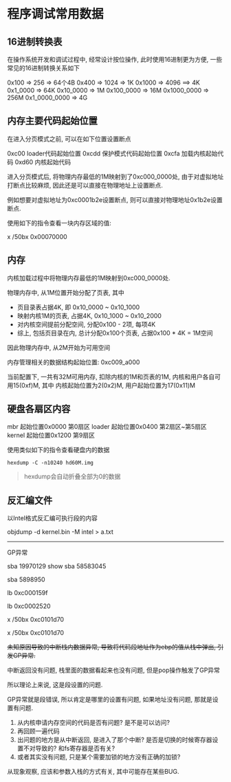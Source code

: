程序调试常用数据
======================

16进制转换表
----------------

在操作系统开发和调试过程中, 经常设计按位操作, 此时使用16进制更为方便, 一些常见的16进制转换关系如下


0x100         =>  256 => 64个4B
0x400         => 1024 =>  1K
0x1000        => 4096 ==> 4K
0x1_0000      =>  64K
0x10_0000     =>   1M
0x100_0000    =>  16M
0x1000_0000   => 256M
0x1_0000_0000 =>   4G




内存主要代码起始位置
------------------------------

在进入分页模式之前, 可以在如下位置设置断点

0xc00  loader代码起始位置
0xcdd 保护模式代码起始位置
0xcfa 加载内核起始代码
0xd60 内核起始代码

进入分页模式后, 将物理内存最低的1M映射到了0xc000_0000处, 由于对虚拟地址打断点比较麻烦, 因此还是可以直接在物理地址上设置断点. 

例如想要对虚拟地址为0xc0001b2e设置断点, 则可以直接对物理地址0x1b2e设置断点.


使用如下的指令查看一块内存区域的值:

x /50bx 0x00070000




内存
---------------

内核加载过程中将物理内存最低的1M映射到0xc000_0000处.

物理内存中, 从1M位置开始分配了页表, 其中
- 页目录表占据4K, 即 0x10_0000 ~ 0x10_1000 
- 映射内核1M的页表, 占据4K, 0x10_1000 ~ 0x10_2000
- 对内核空间提前分配空间, 分配0x100 - 2项, 每项4K
- 综上, 包括页目录在内, 总计分配0x100个页表, 占据0x100 * 4K = 1M空间

因此物理内存中, 从2M开始为可用空间

内存管理相关的数据结构起始位置: 0xc009_a000 

当前配置下, 一共有32M可用内存, 扣除内核的1M和页表的1M,  内核和用户各自可用15(0xf)M, 其中
内核起始位置为2(0x2)M, 用户起始位置为17(0x11)M



硬盘各扇区内容
----------------------

mbr        起始位置0x0000  第0扇区
loader     起始位置0x0400  第2扇区~第5扇区
kernel     起始位置0x1200  第9扇区


使用类似如下的指令查看硬盘内的数据

```
hexdump -C -n10240 hd60M.img 
```

> hexdump会自动折叠全部为0的数据



反汇编文件
------------------

以Intel格式反汇编可执行段的内容

objdump -d kernel.bin -M intel > a.txt


------------------

GP异常

sba 19970129
show 
sba 58583045


sba 5898950

lb 0xc000159f

lb 0xc0002520

x /50bx 0xc0101d70

x /50bx 0xc0101d70

~~未知原因导致的中断栈内数据异常, 导致将代码段地址作为ebp的值从栈中弹出, 引发GP异常.~~


中断返回没有问题, 栈里面的数据看起来也没有问题, 但是pop操作触发了GP异常

所以理论上来说, 这是段设置的问题.

GP异常就是段错误, 所以肯定是哪里的设置有问题, 如果地址没有问题, 那就是设置有问题.

1. 从内核申请内存空间的代码是否有问题? 是不是可以访问?
2. 再回顾一遍代码
3. 出问题的地方是从中断返回, 是进入了那个中断? 是否是切换的时候寄存器设置不对导致的? 和fs寄存器是否有关?
4. 或者其实没有问题, 只是某个需要加锁的地方没有正确的加锁?

从现象观察, 应该和参数入栈的方式有关, 其中可能存在某些BUG.